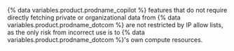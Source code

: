 {% data variables.product.prodname_copilot %} features that do not require directly fetching private or organizational data from {% data variables.product.prodname_dotcom %} are not restricted by IP allow lists, as the only risk from incorrect use is to {% data variables.product.prodname_dotcom %}'s own compute resources.
